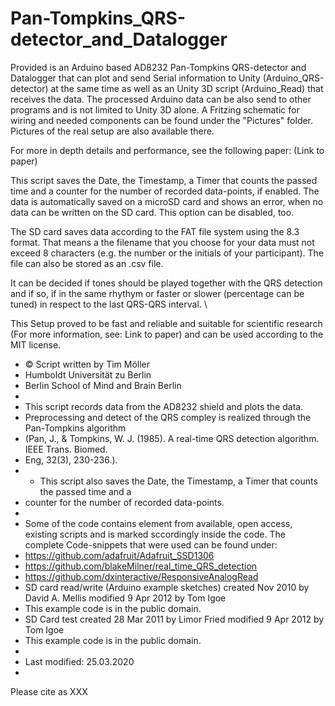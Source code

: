 # Pan-Tompkins_QRS-detector_and_Datalogger
Provided is an Arduino based AD8232 Pan-Tompkins QRS-detector and Datalogger that can plot and send Serial information to Unity (Arduino_QRS-detector) at the same time as well as an Unity 3D script (Arduino_Read) that receives the data. The processed Arduino data can be also send to other programs and is not limited to Unity 3D alone. A Fritzing schematic for wiring and needed components can be found under the "Pictures" folder. Pictures of the real setup are also available there.  

For more in depth details and performance, see the following paper: (Link to paper)

This script  saves the Date, the Timestamp, a Timer that counts the passed time and a counter for the number of recorded data-points, if enabled. The data is automatically saved on a microSD card and shows an error, when no data can be written on the SD card. This option can be disabled, too. 

The SD card saves data according to the FAT file system using the 8.3 format. That means a the filename that you choose for your data must not exceed 8 characters (e.g. the number or the initials of your participant). The file can also be stored as an .csv file. 

It can be decided if tones should be played together with the QRS detection and if so, if in the same rhythym or faster or slower (percentage can be tuned) in respect to the last QRS-QRS interval. \\

This Setup proved to be fast and reliable and suitable for scientific research (For more information, see: Link to paper) and can be used according to the MIT license. 


* © Script written by Tim Möller
 * Humboldt Universität zu Berlin
 * Berlin School of Mind and Brain Berlin
 * 
 * This script records data from the AD8232 shield and plots the data.
 * Preprocessing and detect of the QRS compley is realized through the Pan-Tompkins algorithm
 * (Pan, J., & Tompkins, W. J. (1985). A real-time QRS detection algorithm. IEEE Trans. Biomed. 
 * Eng, 32(3), 230-236.).
 *  * This script also saves the Date, the Timestamp, a Timer that counts the passed time and a 
 *  counter for the number of recorded data-points.
 *  
 * Some of the code contains element from available, open access, existing scripts and is marked sccordingly inside the code. The complete Code-snippets that were used can be found under:
 * https://github.com/adafruit/Adafruit_SSD1306
 * https://github.com/blakeMilner/real_time_QRS_detection
 * https://github.com/dxinteractive/ResponsiveAnalogRead
 * SD card read/write (Arduino example sketches) created Nov 2010 by David A. Mellis modified 9 Apr 2012 by Tom Igoe
 * This example code is in the public domain.
 * SD Card test created  28 Mar 2011 by Limor Fried modified 9 Apr 2012 by Tom Igoe
 * This example code is in the public domain.
 * 
 * Last modified: 25.03.2020
 *
 
 Please cite as XXX
 
